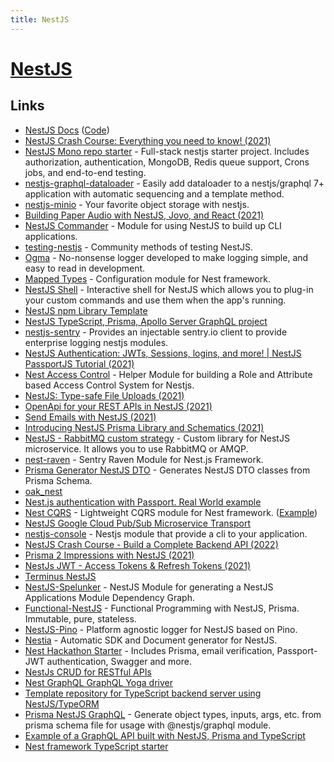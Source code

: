 ```yaml
---
title: NestJS
---
```


# [NestJS](https://nestjs.com/)

## Links

- [NestJS Docs](https://docs.nestjs.com/) ([Code](https://github.com/nestjs/docs.nestjs.com))
- [NestJS Crash Course: Everything you need to know! (2021)](https://www.youtube.com/watch?v=2n3xS89TJMI)
- [NestJS Mono repo starter](https://github.com/scopsy/nestjs-monorepo-starter) - Full-stack nestjs starter project. Includes authorization, authentication, MongoDB, Redis queue support, Crons jobs, and end-to-end testing.
- [nestjs-graphql-dataloader](https://github.com/TreeMan360/nestjs-graphql-dataloader) - Easily add dataloader to a nestjs/graphql 7+ application with automatic sequencing and a template method.
- [nestjs-minio](https://github.com/rubiin/nestjs-minio) - Your favorite object storage with nestjs.
- [Building Paper Audio with NestJS, Jovo, and React (2021)](https://calvinflegal.com/2021/11/01/building-paper-audio-with-nestjs-jovo-react.html)
- [NestJS Commander](https://github.com/jmcdo29/nest-commander) - Module for using NestJS to build up CLI applications.
- [testing-nestjs](https://github.com/jmcdo29/testing-nestjs) - Community methods of testing NestJS.
- [Ogma](https://github.com/jmcdo29/ogma) - No-nonsense logger developed to make logging simple, and easy to read in development.
- [Mapped Types](https://github.com/nestjs/mapped-types) - Configuration module for Nest framework.
- [NestJS Shell](https://github.com/bmstefanski/nestjs-shell) - Interactive shell for NestJS which allows you to plug-in your custom commands and use them when the app's running.
- [NestJS npm Library Template](https://github.com/bzuker/nestjs-library-template)
- [NestJS TypeScript, Prisma, Apollo Server GraphQL project](https://github.com/MileTwo/nestjs-gql-prisma)
- [nestjs-sentry](https://github.com/ntegral/nestjs-sentry) - Provides an injectable sentry.io client to provide enterprise logging nestjs modules.
- [NestJS Authentication: JWTs, Sessions, logins, and more! | NestJS PassportJS Tutorial (2021)](https://www.youtube.com/watch?v=_L225zpUK0M)
- [Nest Access Control](https://github.com/nestjsx/nest-access-control) - Helper Module for building a Role and Attribute based Access Control System for Nestjs.
- [NestJS: Type-safe File Uploads (2021)](https://notiz.dev/blog/type-safe-file-uploads)
- [OpenApi for your REST APIs in NestJS (2021)](https://notiz.dev/blog/openapi-in-nestjs)
- [Send Emails with NestJS (2021)](https://notiz.dev/blog/send-emails-with-nestjs)
- [Introducing NestJS Prisma Library and Schematics (2021)](https://notiz.dev/blog/nestjs-prisma-schematics)
- [NestJS - RabbitMQ custom strategy](https://github.com/AlariCode/nestjs-rmq) - Custom library for NestJS microservice. It allows you to use RabbitMQ or AMQP.
- [nest-raven](https://github.com/mentos1386/nest-raven) - Sentry Raven Module for Nest.js Framework.
- [Prisma Generator NestJS DTO](https://github.com/vegardit/prisma-generator-nestjs-dto) - Generates NestJS DTO classes from Prisma Schema.
- [oak_nest](https://github.com/jiawei397/deno-oak-nest)
- [Nest.js authentication with Passport. Real World example](https://github.com/leosuncin/nest-auth-example)
- [Nest CQRS](https://github.com/nestjs/cqrs) - Lightweight CQRS module for Nest framework. ([Example](https://github.com/kamilmysliwiec/nest-cqrs-example))
- [NestJS Google Cloud Pub/Sub Microservice Transport](https://github.com/p-fedyukovich/nestjs-google-pubsub-microservice)
- [nestjs-console](https://github.com/Pop-Code/nestjs-console) - Nestjs module that provide a cli to your application.
- [NestJS Crash Course - Build a Complete Backend API (2022)](https://www.youtube.com/watch?v=BiN-xzNkH_0)
- [Prisma 2 Impressions with NestJS (2021)](https://www.youtube.com/watch?v=Aq1U_Ku8Jig)
- [NestJs JWT - Access Tokens & Refresh Tokens (2021)](https://www.youtube.com/watch?v=uAKzFhE3rxU)
- [Terminus NestJS](https://github.com/nestjs/terminus)
- [NestJS-Spelunker](https://github.com/jmcdo29/nestjs-spelunker) - NestJS Module for generating a NestJS Applications Module Dependency Graph.
- [Functional-NestJS](https://github.com/ltnscp9028/functional-nestjs) - Functional Programming with NestJS, Prisma. Immutable, pure, stateless.
- [NestJS-Pino](https://github.com/iamolegga/nestjs-pino) - Platform agnostic logger for NestJS based on Pino.
- [Nestia](https://github.com/samchon/nestia) - Automatic SDK and Document generator for NestJS.
- [Nest Hackathon Starter](https://github.com/ahmetuysal/nest-hackathon-starter) - Includes Prisma, email verification, Passport-JWT authentication, Swagger and more.
- [NestJs CRUD for RESTful APIs](https://github.com/nestjsx/crud)
- [Nest GraphQL GraphQL Yoga driver](https://github.com/charlypoly/graphql-yoga-nestjs)
- [Template repository for TypeScript backend server using NestJS/TypeORM](https://github.com/samchon/backend)
- [Prisma NestJS GraphQL](https://github.com/unlight/prisma-nestjs-graphql) - Generate object types, inputs, args, etc. from prisma schema file for usage with @nestjs/graphql module.
- [Example of a GraphQL API built with NestJS, Prisma and TypeScript](https://github.com/H-Richard/backend-2022)
- [Nest framework TypeScript starter](https://github.com/mwanago/nestjs-typescript)
